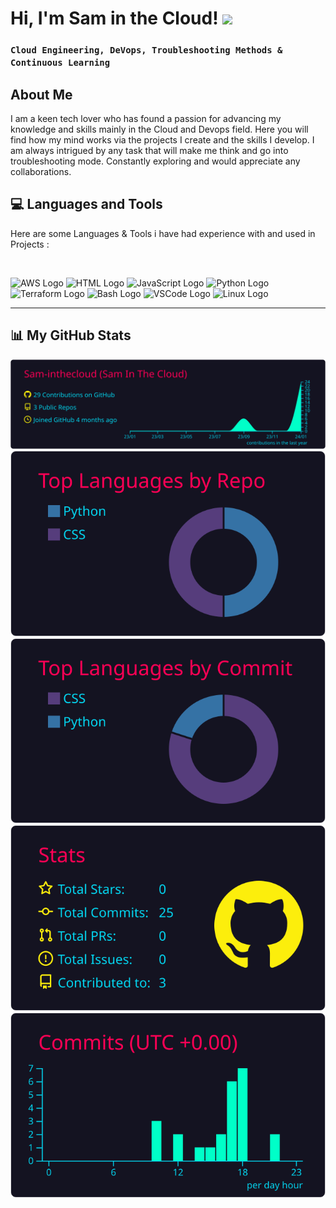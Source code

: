 # 

# Hi, I'm Sam in the Cloud! <img src="https://raw.githubusercontent.com/MartinHeinz/MartinHeinz/master/wave.gif" width="30px">

### **`Cloud Engineering, DeVops, Troubleshooting Methods & Continuous Learning`**

## About Me

I am a keen tech lover who has found a passion for advancing my knowledge and skills mainly in the Cloud and Devops field. Here you will find how my mind works via the projects I create and the skills I develop.
I am always intrigued by any task that will make me think and go into troubleshooting mode. Constantly exploring and would appreciate any collaborations.

## 💻 Languages and Tools

Here are some Languages & Tools i have had experience with and used in Projects :

<br>
<p>

<img src="https://cdn.worldvectorlogo.com/logos/aws-2.svg" alt="AWS Logo" width="50" height="50"/>
<img src="https://www.svgrepo.com/show/303205/html-5-logo.svg" alt="HTML Logo" width="50" height="50"/>
<img src="https://cdn.worldvectorlogo.com/logos/logo-javascript.svg" alt="JavaScript Logo" width="50" height="50"/>
<img src="https://cdn.worldvectorlogo.com/logos/python-5.svg" alt="Python Logo" width="50" height="50"/>
<img src="https://user-images.githubusercontent.com/25181517/183345121-36788a6e-5462-424a-be67-af1ebeda79a2.png" alt="Terraform Logo" width="50" height="50"/>
<img src="https://cdn.worldvectorlogo.com/logos/bash-1.svg" alt="Bash Logo" width="50" height="50"/>
<img src="https://cdn.worldvectorlogo.com/logos/visual-studio-code-1.svg" alt="VSCode Logo" width="50" height="50"/>
<img src="https://cdn.jsdelivr.net/gh/devicons/devicon/icons/linux/linux-original.svg" alt="Linux Logo" width="50" height="50"/>
</p>

---

## 📊 My GitHub Stats


[![](https://raw.githubusercontent.com/Sam-inthecloud/Sam-inthecloud/master/profile-summary-card-output/2077/0-profile-details.svg)](https://github.com/vn7n24fzkq/github-profile-summary-cards)
[![](https://raw.githubusercontent.com/Sam-inthecloud/Sam-inthecloud/master/profile-summary-card-output/2077/1-repos-per-language.svg)](https://github.com/vn7n24fzkq/github-profile-summary-cards) [![](https://raw.githubusercontent.com/Sam-inthecloud/Sam-inthecloud/master/profile-summary-card-output/2077/2-most-commit-language.svg)](https://github.com/vn7n24fzkq/github-profile-summary-cards)
[![](https://raw.githubusercontent.com/Sam-inthecloud/Sam-inthecloud/master/profile-summary-card-output/2077/3-stats.svg)](https://github.com/vn7n24fzkq/github-profile-summary-cards) [![](https://raw.githubusercontent.com/Sam-inthecloud/Sam-inthecloud/master/profile-summary-card-output/2077/4-productive-time.svg)](https://github.com/vn7n24fzkq/github-profile-summary-cards)


